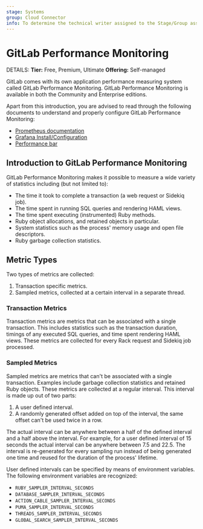```yaml
---
stage: Systems
group: Cloud Connector
info: To determine the technical writer assigned to the Stage/Group associated with this page, see https://handbook.gitlab.com/handbook/product/ux/technical-writing/#assignments
---
```


# GitLab Performance Monitoring

DETAILS:
**Tier:** Free, Premium, Ultimate
**Offering:** Self-managed

GitLab comes with its own application performance measuring system called GitLab Performance Monitoring.
GitLab Performance Monitoring is available in both the Community and Enterprise editions.

Apart from this introduction, you are advised to read through the following
documents to understand and properly configure GitLab Performance Monitoring:

- [Prometheus documentation](../prometheus/index.md)
- [Grafana Install/Configuration](grafana_configuration.md)
- [Performance bar](performance_bar.md)

## Introduction to GitLab Performance Monitoring

GitLab Performance Monitoring makes it possible to measure a wide variety of statistics
including (but not limited to):

- The time it took to complete a transaction (a web request or Sidekiq job).
- The time spent in running SQL queries and rendering HAML views.
- The time spent executing (instrumented) Ruby methods.
- Ruby object allocations, and retained objects in particular.
- System statistics such as the process' memory usage and open file descriptors.
- Ruby garbage collection statistics.

## Metric Types

Two types of metrics are collected:

1. Transaction specific metrics.
1. Sampled metrics, collected at a certain interval in a separate thread.

### Transaction Metrics

Transaction metrics are metrics that can be associated with a single
transaction. This includes statistics such as the transaction duration, timings
of any executed SQL queries, and time spent rendering HAML views. These metrics
are collected for every Rack request and Sidekiq job processed.

### Sampled Metrics

Sampled metrics are metrics that can't be associated with a single transaction.
Examples include garbage collection statistics and retained Ruby objects. These
metrics are collected at a regular interval. This interval is made up out of two
parts:

1. A user defined interval.
1. A randomly generated offset added on top of the interval, the same offset
   can't be used twice in a row.

The actual interval can be anywhere between a half of the defined interval and a
half above the interval. For example, for a user defined interval of 15 seconds
the actual interval can be anywhere between 7.5 and 22.5. The interval is
re-generated for every sampling run instead of being generated one time and reused
for the duration of the process' lifetime.

User defined intervals can be specified by means of environment variables.
The following environment variables are recognized:

- `RUBY_SAMPLER_INTERVAL_SECONDS`
- `DATABASE_SAMPLER_INTERVAL_SECONDS`
- `ACTION_CABLE_SAMPLER_INTERVAL_SECONDS`
- `PUMA_SAMPLER_INTERVAL_SECONDS`
- `THREADS_SAMPLER_INTERVAL_SECONDS`
- `GLOBAL_SEARCH_SAMPLER_INTERVAL_SECONDS`
